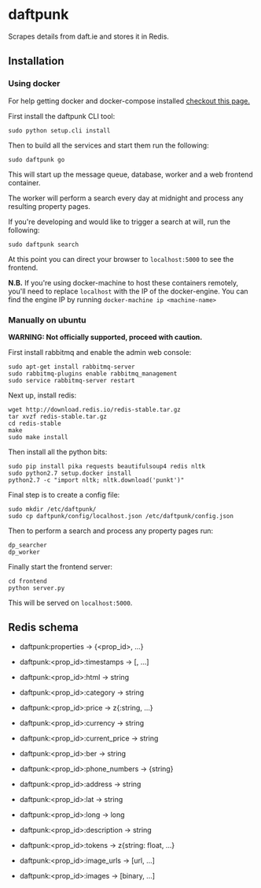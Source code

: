 # daftpunk

Scrapes details from daft.ie and stores it in Redis.

## Installation

### Using docker

For help getting docker and docker-compose installed [checkout this page.](https://docs.docker.com/compose/install/)

First install the daftpunk CLI tool:

```
sudo python setup.cli install
```

Then to build all the services and start them run the following:

```
sudo daftpunk go
```

This will start up the message queue, database, worker and a web frontend container.

The worker will perform a search every day at midnight and process any resulting property pages.

If you're developing and would like to trigger a search at will, run the following:

```
sudo daftpunk search
```

At this point you can direct your browser to `localhost:5000` to see the frontend.

**N.B.** If you're using docker-machine to host these containers remotely, you'll need to replace `localhost` with the IP of the docker-engine. You can find the engine IP by running `docker-machine ip <machine-name>`

### Manually on ubuntu

**WARNING: Not officially supported, proceed with caution.**

First install rabbitmq and enable the admin web console:

```
sudo apt-get install rabbitmq-server
sudo rabbitmq-plugins enable rabbitmq_management
sudo service rabbitmq-server restart
```

Next up, install redis:
```
wget http://download.redis.io/redis-stable.tar.gz
tar xvzf redis-stable.tar.gz
cd redis-stable
make
sudo make install
```

Then install all the python bits:
```
sudo pip install pika requests beautifulsoup4 redis nltk
sudo python2.7 setup.docker install
python2.7 -c "import nltk; nltk.download('punkt')"
```

Final step is to create a config file:

```
sudo mkdir /etc/daftpunk/
sudo cp daftpunk/config/localhost.json /etc/daftpunk/config.json
```

Then to perform a search and process any property pages run:

```
dp_searcher
dp_worker
```

Finally start the frontend server:

```
cd frontend
python server.py
```

This will be served on `localhost:5000`.

## Redis schema

* daftpunk:properties -> {<prop_id>, ...}
* daftpunk:<prop_id>:timestamps -> [<timestamp>, ...]
* daftpunk:<prop_id>:html -> string
* daftpunk:<prop_id>:category -> string

* daftpunk:<prop_id>:price -> z{<timestamp>:string, ...}
* daftpunk:<prop_id>:currency -> string
* daftpunk:<prop_id>:current_price -> string
* daftpunk:<prop_id>:ber -> string
* daftpunk:<prop_id>:phone_numbers -> {string}
* daftpunk:<prop_id>:address -> string
* daftpunk:<prop_id>:lat -> string
* daftpunk:<prop_id>:long -> long
* daftpunk:<prop_id>:description -> string
* daftpunk:<prop_id>:tokens -> z{string: float, ...}
* daftpunk:<prop_id>:image_urls -> [url, ...]
* daftpunk:<prop_id>:images -> [binary, ...]

